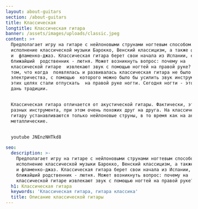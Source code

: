 ```yaml
---
layout: about-guitars
section: /about-guitars
title: Классическая
longtitle: Классическая гитара
banner: /assets/images/uploads/classic.jpeg
content: >+
  Предполагает игру на гитаре с нейлоновыми струнами ногтевым способом. Это 
  исполнение классической музыки Барокко, Венский классицизм, а также фламенко
  и  фламенко-джаз. Классическая гитара берет свои начала из Испании, её
  ближайший  родственник - лютня. Может возникнуть вопрос: почему на
  классической гитаре  извлекают звук с помощью ногтей на правой руке? Дело в
  том, что когда  появлялась и развивалась классическая гитара не было
  электричества, с помощью  которого можно было бы усилить звук инструмента, в
  этих целях стали отпускать  на правой руке ногти. Сегодня ногти - это некая
  дань традиции.


  Классическая гитара отличается от акустической гитары. Фактически, это два 
  разных инструмента, при этом очень похожих друг на друга. На классическую 
  гитару устанавливаются только нейлоновые струны, в то время как на акустику - 
  металлические.


  youtube JNEnzNHTkd8

seo:
  description: >-
    Предполагает игру на гитаре с нейлоновыми струнами ногтевым способом. Это
    исполнение классической музыки Барокко, Венский классицизм, а также фламенко
    и фламенко-джаз. Классическая гитара берет свои начала из Испании, её
    ближайший родственник - лютня. Может возникнуть вопрос: почему на
    классической гитаре извлекают звук с помощью ногтей на правой руке?
  h1: Классическая гитара
  keywords: 'Классическая гитара, гитара классика'
  title: Описание классической гитары
---
```







